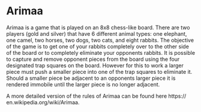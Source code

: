 # Arimaa
Arimaa is a game that is played on an 8x8 chess-like board. There are two players (gold and silver) that have 6 different animal types: one elephant, one camel, two horses, two dogs, two cats, and eight rabbits. The objective of the game is to get one of your rabbits completely over to the other side of the board or to completely eliminate your opponents rabbits. It is possible to capture and remove opponent pieces from the board using the four designated trap squares on the board. However for this to work a larger piece must push a smaller piece into one of the trap squares to eliminate it. Should a smaller piece be adjacent to an opponents larger piece it is rendered immobile until the larger piece is no longer adjacent.

A more detailed version of the rules of Arimaa can be found here https:// en.wikipedia.org/wiki/Arimaa.

